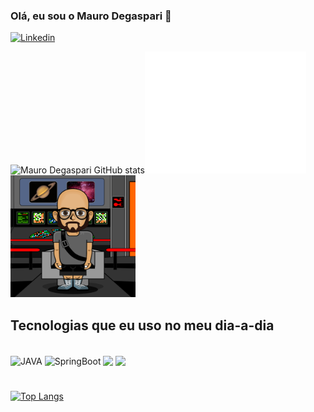 ### Olá, eu sou o Mauro Degaspari 👏
[![Linkedin](https://img.shields.io/badge/LinkedIn-0077B5?style=for-the-badge&logo=linkedin&logoColor=white)](https://www.linkedin.com/in/mauro-degaspari-682657159/)

![Mauro Degaspari GitHub stats](https://github-readme-stats.vercel.app/api?username=MauroDegaspari&show_icons=true&theme=dark)<img src ="https://github.com/MauroDegaspari/Graficos/blob/master/img-readme/espaco.png"  width = "258" height = "195"><img src ="https://github.com/MauroDegaspari/Graficos/blob/master/img-readme/avatar_1636027679297.png"  width = "200" height = "195">





## Tecnologias que eu uso no meu dia-a-dia
<div style="display: inline_block"><br/>
    <img align="center" alt="JAVA" src="https://img.shields.io/badge/Java-ED8B00?style=for-the-badge&logo=java&logoColor=white"</>
    <img align="center" alt="SpringBoot" src="https://img.shields.io/badge/Spring-6DB33F?style=for-the-badge&logo=spring&logoColor=white"</>
    <img align="center" src="https://img.shields.io/badge/HTML5-E34F26?style=for-the-badge&logo=html5&logoColor=white"</>
    <img align="center" src="https://img.shields.io/badge/CSS3-1572B6?style=for-the-badge&logo=css3&logoColor=white"</>
  
  <br>
 </div> 
 
 #
[![Top Langs](https://github-readme-stats.vercel.app/api/top-langs/?username=MauroDegaspari&layout=compact)](https://github.com/anuraghazra/github-readme-stats)


